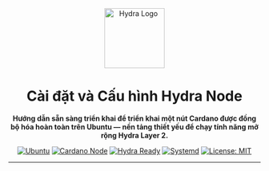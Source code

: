 <div align="center">

<img src="https://www.cardano2vn.io/_next/static/media/loading.db59b266.png" width="120" alt="Hydra Logo" />

# **Cài đặt và Cấu hình Hydra Node**

**Hướng dẫn sẵn sàng triển khai để triển khai một nút Cardano được đồng bộ hóa hoàn toàn trên Ubuntu — nền tảng thiết yếu để chạy tính năng mở rộng Hydra Layer 2.**

[![Ubuntu](https://img.shields.io/badge/Ubuntu-22.04-orange?logo=ubuntu)](https://ubuntu.com/)
[![Cardano Node](https://img.shields.io/badge/Cardano%20Node-9.0.0%2B-blue?logo=cardano)](https://github.com/IntersectMBO/cardano-node)
[![Hydra Ready](https://img.shields.io/badge/Hydra-Ready-green?logo=data:image/svg+xml;base64,PHN2ZyBmaWxsPSIjMDBGRjAwIiB2aWV3Qm94PSIwIDAgMjQgMjQiIHdpZHRoPSIxNiIgaGVpZ2h0PSIxNiI+PHBhdGggZD0iTTEyIDJDNi40OCAyIDIgNi40OCAyIDEyczQuNDggMTAgMTAgMTAgMTAtNC40OCAxMC0xMFMxNy41MiAyIDEyIDJ6bTAtMThjLTQuNDEgMC04IDMuNTktOCA4czMuNTkgOCA4IDggOC0zLjU5IDgtOHptMC0xNGMtMy4zMSAwLTYgMi42OS02IDZzMi42OSA2IDYgNiA2LTIuNjkgNi02em0wLTEyYy0yLjIxIDAtNCAxLjc5LTQgNHMxLjc5IDQgNCA0IDQtMS43OSA0LTQtMS43OSA0LTQgNHptMC0xMGMtMS4xIDAtMiAuOS0yIDJzLjkgMiAyIDIgMi0uOSAyLTItLjkgMi0yLTJ6Ii8+PC9zdmc+)](https://hydra.family)
[![Systemd](https://img.shields.io/badge/Systemd-Service-blue?logo=systemd)](https://systemd.io/)
[![License: MIT](https://img.shields.io/badge/License-CC--BY--SA%204.0-yellow.svg)](https://creativecommons.org/licenses/by-sa/4.0/)

---

</div>
